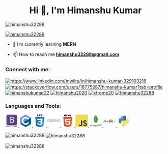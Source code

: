 <h1 align="center">Hi 👋, I'm Himanshu Kumar</h1>
<p align="left"> <img src="https://komarev.com/ghpvc/?username=himanshu32288&label=Profile%20views&color=0e75b6&style=flat" alt="himanshu32288" /> </p>

<p align="left"> <a href="https://github.com/ryo-ma/github-profile-trophy"><img src="https://github-profile-trophy.vercel.app/?username=himanshu32288" alt="himanshu32288" /></a> </p>

- 🌱 I’m currently learning **MERN**

- 📫 How to reach me **himanshu32288@gmail.com**

<h3 align="left">Connect with me:</h3>
<p align="left">
<a href="https://linkedin.com/in/https://www.linkedin.com/mwlite/in/himanshu-kumar-329103216" target="blank"><img align="center" src="https://raw.githubusercontent.com/rahuldkjain/github-profile-readme-generator/master/src/images/icons/Social/linked-in-alt.svg" alt="https://www.linkedin.com/mwlite/in/himanshu-kumar-329103216" height="30" width="40" /></a>
<a href="https://stackoverflow.com/users/https://stackoverflow.com/users/16775287/himanshu-kumar?tab=profile" target="blank"><img align="center" src="https://raw.githubusercontent.com/rahuldkjain/github-profile-readme-generator/master/src/images/icons/Social/stack-overflow.svg" alt="https://stackoverflow.com/users/16775287/himanshu-kumar?tab=profile" height="30" width="40" /></a>
<a href="https://kaggle.com/himanshukumar22" target="blank"><img align="center" src="https://raw.githubusercontent.com/rahuldkjain/github-profile-readme-generator/master/src/images/icons/Social/kaggle.svg" alt="himanshukumar22" height="30" width="40" /></a>
<a href="https://www.codechef.com/users/himanshu2020" target="blank"><img align="center" src="https://cdn.jsdelivr.net/npm/simple-icons@3.1.0/icons/codechef.svg" alt="himanshu2020" height="30" width="40" /></a>
<a href="https://www.leetcode.com/xtreme20" target="blank"><img align="center" src="https://raw.githubusercontent.com/rahuldkjain/github-profile-readme-generator/master/src/images/icons/Social/leet-code.svg" alt="xtreme20" height="30" width="40" /></a>
<a href="https://auth.geeksforgeeks.org/user/himanshu32288" target="blank"><img align="center" src="https://raw.githubusercontent.com/rahuldkjain/github-profile-readme-generator/master/src/images/icons/Social/geeks-for-geeks.svg" alt="himanshu32288" height="30" width="40" /></a>
</p>

<h3 align="left">Languages and Tools:</h3>
<p align="left"> <a href="https://getbootstrap.com" target="_blank"> <img src="https://raw.githubusercontent.com/devicons/devicon/master/icons/bootstrap/bootstrap-plain-wordmark.svg" alt="bootstrap" width="40" height="40"/> </a> <a href="https://www.cprogramming.com/" target="_blank"> <img src="https://raw.githubusercontent.com/devicons/devicon/master/icons/c/c-original.svg" alt="c" width="40" height="40"/> </a> <a href="https://www.w3schools.com/css/" target="_blank"> <img src="https://raw.githubusercontent.com/devicons/devicon/master/icons/css3/css3-original-wordmark.svg" alt="css3" width="40" height="40"/> </a> <a href="https://expressjs.com" target="_blank"> <img src="https://raw.githubusercontent.com/devicons/devicon/master/icons/express/express-original-wordmark.svg" alt="express" width="40" height="40"/> </a> <a href="https://www.w3.org/html/" target="_blank"> <img src="https://raw.githubusercontent.com/devicons/devicon/master/icons/html5/html5-original-wordmark.svg" alt="html5" width="40" height="40"/> </a> <a href="https://developer.mozilla.org/en-US/docs/Web/JavaScript" target="_blank"> <img src="https://raw.githubusercontent.com/devicons/devicon/master/icons/javascript/javascript-original.svg" alt="javascript" width="40" height="40"/> </a> <a href="https://www.mongodb.com/" target="_blank"> <img src="https://raw.githubusercontent.com/devicons/devicon/master/icons/mongodb/mongodb-original-wordmark.svg" alt="mongodb" width="40" height="40"/> </a> <a href="https://nodejs.org" target="_blank"> <img src="https://raw.githubusercontent.com/devicons/devicon/master/icons/nodejs/nodejs-original-wordmark.svg" alt="nodejs" width="40" height="40"/> </a> <a href="https://www.python.org" target="_blank"> <img src="https://raw.githubusercontent.com/devicons/devicon/master/icons/python/python-original.svg" alt="python" width="40" height="40"/> </a> </p>

<p><img align="left" src="https://github-readme-stats.vercel.app/api/top-langs?username=himanshu32288&show_icons=true&locale=en&layout=compact" alt="himanshu32288" /></p>

<p>&nbsp;<img align="center" src="https://github-readme-stats.vercel.app/api?username=himanshu32288&show_icons=true&locale=en" alt="himanshu32288" /></p>

<p><img align="center" src="https://github-readme-streak-stats.herokuapp.com/?user=himanshu32288&" alt="himanshu32288" /></p>

